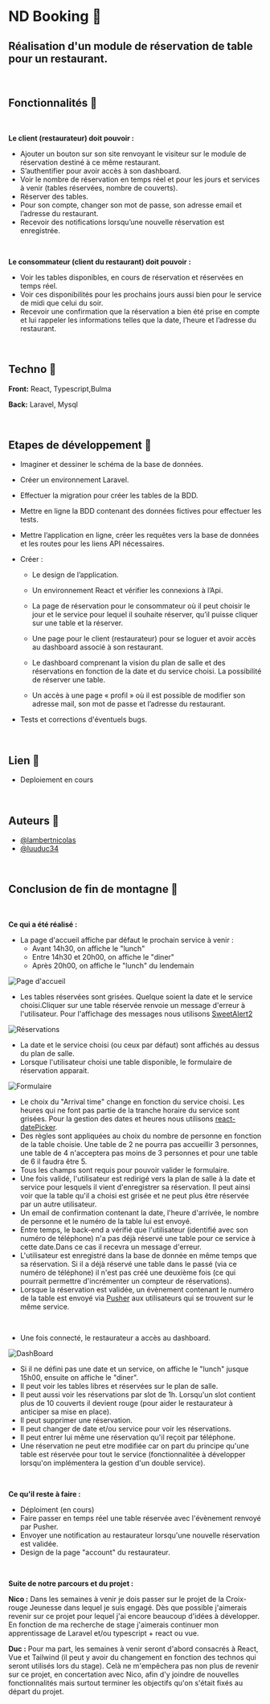 
# ND Booking 🍴




## Réalisation d'un module de réservation de table pour un restaurant.

&nbsp;
## Fonctionnalités 🥗

&nbsp;

**Le client (restaurateur) doit pouvoir :**

- Ajouter un bouton sur son site renvoyant le visiteur sur le module de réservation destiné à ce même restaurant.
- S’authentifier pour avoir accès à son dashboard.
- Voir le nombre de réservation en temps réel et pour les jours et services à venir (tables réservées, nombre de couverts).
- Réserver des tables.
- Pour son compte, changer son mot de passe, son adresse email et l’adresse du restaurant.
- Recevoir des notifications lorsqu’une nouvelle réservation est enregistrée.

&nbsp;

**Le consommateur (client du restaurant) doit pouvoir :**

- Voir les tables disponibles, en cours de réservation et réservées en temps réel.
- Voir ces disponibilités pour les prochains jours aussi bien pour le service de midi que celui du soir.
- Recevoir une confirmation que la réservation a bien été prise en compte et lui rappeler les informations telles que la date, l’heure et l’adresse du restaurant.

&nbsp;
## Techno 🍕

**Front:** React, Typescript,Bulma

**Back:** Laravel, Mysql

&nbsp;
## Etapes de développement 🍔

* Imaginer et dessiner le schéma de la base de données.
* Créer un environnement Laravel.
* Effectuer la migration pour créer les tables de la BDD.
* Mettre en ligne la BDD contenant des données fictives pour effectuer les tests.
* Mettre l’application en ligne, créer les requêtes vers la base de données et les routes pour les liens API nécessaires.
* Créer :

  * Le design de l’application.

  * Un environnement React et vérifier les connexions à l’Api.

  * La page de réservation pour le consommateur où il peut choisir le jour et le service pour lequel il souhaite réserver, qu’il puisse cliquer sur une table et la réserver.

  * Une page pour le client (restaurateur) pour se loguer et avoir accès au dashboard associé à son restaurant.

  * Le dashboard comprenant la vision du plan de salle et des réservations en fonction de la date et du service choisi. La possibilité de réserver une table.

  * Un accès à une page « profil » où il est possible de modifier son adresse mail, son mot de passe et l’adresse du restaurant.

* Tests et corrections d'éventuels bugs.
 
&nbsp;
## Lien 🍟

 - Deploiement en cours

&nbsp;
## Auteurs 🍗

- [@lambertnicolas](https://github.com/lambertnicolas)
- [@luuduc34](https://github.com/luuduc34)

&nbsp;

## Conclusion de fin de montagne 📝

&nbsp;

**Ce qui a été réalisé :**

- La page d'accueil affiche par défaut le prochain service à venir :
  * Avant 14h30, on affiche le "lunch"
  * Entre 14h30 et 20h00, on affiche le "diner"
  * Après 20h00, on affiche le "lunch" du lendemain

![Page d'accueil](https://github.com/lambertnicolas/NDBooking/blob/development/resources/img/ndb1.jpg)
- Les tables réservées sont grisées. Quelque soient la date et le service choisi.Cliquer sur une table réservée renvoie un message d'erreur à l'utilisateur. Pour l'affichage des messages nous utilisons [SweetAlert2](https://sweetalert2.github.io/)

![Réservations](https://github.com/lambertnicolas/NDBooking/blob/development/resources/img/ndb4.jpg)

- La date et le service choisi (ou ceux par défaut) sont affichés au dessus du plan de salle.
- Lorsque l'utilisateur choisi une table disponible, le formulaire de réservation apparait.

![Formulaire](https://github.com/lambertnicolas/NDBooking/blob/development/resources/img/ndb2.jpg)

- Le choix du "Arrival time" change en fonction du service choisi. Les heures qui ne font pas partie de la tranche horaire du service sont grisées. Pour la gestion des dates et heures nous utilisons [react-datePicker](https://reactdatepicker.com/).
- Des règles sont appliquées au choix du nombre de personne en fonction de la table choisie. Une table de 2 ne pourra pas accueillir 3 personnes, une table de 4 n'acceptera pas moins de 3 personnes et pour une table de 6 il faudra être 5.
- Tous les champs sont requis pour pouvoir valider le formulaire.
- Une fois validé, l'utilisateur est redirigé vers la plan de salle à la date et service pour lesquels il vient d'enregistrer sa réservation. Il peut ainsi voir que la table qu'il a choisi est grisée et ne peut plus être réservée par un autre utilisateur.
- Un email de confirmation contenant la date, l'heure d'arrivée, le nombre de personne et le numéro de la table lui est envoyé.
- Entre temps, le back-end a vérifié que l'utilisateur (identifié avec son numéro de téléphone) n'a pas déjà réservé une table pour ce service à cette date.Dans ce cas il recevra un message d'erreur.
- L'utilisateur est enregistré dans la base de donnée en même temps que sa réservation. Si il a déjà réservé une table dans le passé (via ce numéro de téléphone) il n'est pas créé une deuxième fois (ce qui pourrait permettre d'incrémenter un compteur de réservations).
- Lorsque la réservation est validée, un évènement contenant le numéro de la table est envoyé via [Pusher](https://pusher.com/) aux utilisateurs qui se trouvent sur le même service.

&nbsp;

- Une fois connecté, le restaurateur a accès au dashboard.

![DashBoard](https://github.com/lambertnicolas/NDBooking/blob/development/resources/img/ndb3.jpg)

- Si il ne défini pas une date et un service, on affiche le "lunch" jusque 15h00, ensuite on affiche le "diner".
- Il peut voir les tables libres et réservées sur le plan de salle.
- Il peut aussi voir les réservations par slot de 1h. Lorsqu'un slot contient plus de 10 couverts il devient rouge (pour aider le restaurateur à anticiper sa mise en place).
- Il peut supprimer une réservation.
- Il peut changer de date et/ou service pour voir les réservations.
- Il peut entrer lui même une réservation qu'il reçoit par téléphone.
- Une réservation ne peut etre modifiée car on part du principe qu'une table est réservée pour tout le service (fonctionnalitée à développer lorsqu'on implémentera la gestion d'un double service).

&nbsp;

**Ce qu'il reste à faire :**

- Déploiment (en cours)
- Faire passer en temps réel une table réservée avec l'évènement renvoyé par Pusher.
- Envoyer une notification au restaurateur lorsqu'une nouvelle réservation est validée.
- Design de la page "account" du restaurateur.

&nbsp;

**Suite de notre parcours et du projet :**

**Nico :** Dans les semaines à venir je dois passer sur le projet de la Croix-rouge Jeunesse dans lequel je suis engagé. Dès que possible j'aimerais revenir sur ce projet pour lequel j'ai encore beaucoup d'idées à développer. En fonction de ma recherche de stage j'aimerais continuer mon apprentissage de Laravel et/ou typescript + react ou vue.

**Duc :** Pour ma part, les semaines à venir seront d'abord consacrés à React, Vue et Tailwind (il peut y avoir du changement en fonction des technos qui seront utilisés lors du stage). Celà ne m'empêchera pas non plus de revenir sur ce projet, en concertation avec Nico, afin d'y joindre de nouvelles fonctionnalités mais surtout terminer les objectifs qu'on s'était fixés au départ du projet.
